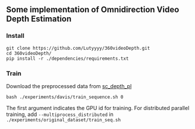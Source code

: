 ## Some implementation of Omnidirection Video Depth Estimation
### Install
```shell
git clone https://github.com/Lutyyyy/360videoDepth.git
cd 360videoDepth/
pip install -r ./dependencies/requirements.txt
```
### Train
Download the preprocessed data from [sc_depth_pl](https://github.com/JiawangBian/sc_depth_pl#dataset)
```shell
bash ./experiments/davis/train_sequence.sh 0
```
The first argument indicates the GPU id for training. For distributed parallel training, add `--multiprocess_distributed` in `./experiments/original_dataset/train_seq.sh`